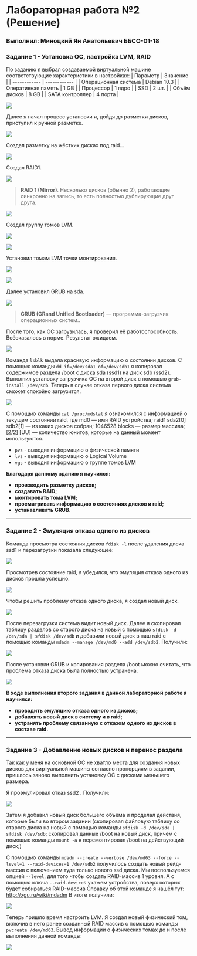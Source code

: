 # Лабораторная работа №2 (Решение)
###  Выполнил: Миноцкий Ян Анатольевич ББСО-01-18

### Задание 1 - Установка ОС, настройка LVM, RAID
По заданию я выбрал создаваемой виртуальной машине соответствующие характеристики в настройках:
| Параметр  | Значение  |
| ------------ | ------------ |
| Операционная система | Debian 10.3 |
|  Оперативная память | 1 GB  |
| Процессор  |  1 ядро |
| SSD  | 2 шт.  |
| Объём дисков  | 8 GB  |
| SATA контроллер  | 4 порта  |

![](https://github.com/Yan-Minotskiy/labOS/blob/master/screenshots/2.1.png)

Далее я начал процесс установки и, дойдя до разметки дисков, приступил к ручной разметке.

![](https://github.com/Yan-Minotskiy/labOS/blob/master/screenshots/2.2.png)

Создал разметку на жёстких дисках под raid...

![](https://github.com/Yan-Minotskiy/labOS/blob/master/screenshots/2.3.png)

Создал RAID1.

![](https://github.com/Yan-Minotskiy/labOS/blob/master/screenshots/2.4.png)

> **RAID 1 (Mirror)**. Несколько дисков (обычно 2), работающие синхронно на запись, то есть полностью дублирующие друг друга.

![](https://github.com/Yan-Minotskiy/labOS/blob/master/screenshots/RAID1.jpg)

Создал группу томов LVM.

![](https://github.com/Yan-Minotskiy/labOS/blob/master/screenshots/2.5.png)

![](https://github.com/Yan-Minotskiy/labOS/blob/master/screenshots/2.6.png)

Установил томам LVM точки монтирования.

![](https://github.com/Yan-Minotskiy/labOS/blob/master/screenshots/2.7.png)

![](https://github.com/Yan-Minotskiy/labOS/blob/master/screenshots/2.8.png)

Далее установил GRUB на sda.

![](https://github.com/Yan-Minotskiy/labOS/blob/master/screenshots/2.9.png)

> **GRUB (GRand Unified Bootloader)** — программа-загрузчик операционных систем..

После того, как ОС загрузилась, я проверил её работоспособность. Всёоказалось в норме. Результат ожидаем.

![](https://github.com/Yan-Minotskiy/labOS/blob/master/screenshots/2.10.png)

Команда `lsblk`  выдала красивую информацию о состоянии дисков. С помощью команды `dd if=/dev/sda1 of=/dev/sdb1` я копировал содержимое раздела /boot с диска sda (ssd1) на диск sdb (ssd2).  Выполнил установку загрузчика ОС на второй диск с помощью `grub-install /dev/sdb`. Теперь в случае отказа первого диска система сможет спокойно загрузится.

![](https://github.com/Yan-Minotskiy/labOS/blob/master/screenshots/2.11.png)

C помощью команды `cat /proc/mdstat` я ознакомился с информацией о текущем состоянии raid, где md0 — имя RAID устройства; raid1 sda2[0] sdb2[1] — из каких дисков собран; 1046528 blocks — размер массива; [2/2] [UU] — количество юнитов, которые на данный момент используются.
- `pvs` - выводит информацию о физической памяти
- `lvs` - выводит информацию о Logical Volume
- `vgs` - выводит информацию о группе томов LVM

**Благодаря данному зданию я научился:**
- **производить разметку дисков;**
- **создавать RAID;**
- **монтировать тома LVM;**
- **просматривать информацию о состояниях дисков и raid;**
- **устанавливать GRUB.**

------------

### Задание 2 - Эмуляция отказа одного из дисков

Команда просмотра состояния дисков `fdisk -l` после удаления диска ssd1 и перезагрузки  показала следующее:

![](https://github.com/Yan-Minotskiy/labOS/blob/master/screenshots/2.12.png)

Просмотрев состояние raid, я убедился, что эмуляция отказа одного из дисков прошла успешно. 

![](https://github.com/Yan-Minotskiy/labOS/blob/master/screenshots/2.13.png)

Чтобы решить проблему отказа одного диска, я создал новый диск.

![](https://github.com/Yan-Minotskiy/labOS/blob/master/screenshots/2.14.png)

После перезагрузки система видит новый диск. Далее я скопировал таблицу разделов со старого диска на новый с помощью `sfdisk -d /dev/sda | sfdisk /dev/sdb`
и добавили новый диск в наш raid c помощью команды `mdadm --manage /dev/md0 --add /dev/sdb2`. Получили:

![](https://github.com/Yan-Minotskiy/labOS/blob/master/screenshots/2.16.png)

После установки GRUB и копирования раздела /boot можно считать, что проблема отказа диска была полностью устранена.

![](https://github.com/Yan-Minotskiy/labOS/blob/master/screenshots/2.17.png)

**В ходе выполнения второго задания в данной лабораторной работе я научился:**
- **проводить эмуляцию отказа одного из дисков;**
- **добавлять новый диск в систему и в raid;**
- **устранять проблему связанную с отказом одного из дисков в составе raid.**

------------

### Задание 3 - Добавление новых дисков и перенос раздела

Так как у меня на основной ОС не хватло места для создания новых дисков для виртуальной машины согласно пропорциям в задании, пришлось заново выполнить установку ОС с дисками меньшего размера. 

Я проэмулировал отказ ssd2 . Получили:

![](https://github.com/Yan-Minotskiy/labOS/blob/master/screenshots/2.18.png)

Затем я добавил новый диск большего объёма и проделал действия, которые были во втором задании (скопировал файловую таблицу со старого диска на новый с помощью команды `sfdisk -d /dev/sda | sfdisk /dev/sdb`;  скопировал данные /boot на новый диск, причём с помощью команды `mount -a` я перемонтировал /boot на действующий диск;)

С помощью команды `mdadm --create --verbose /dev/md63 --force --level=1 --raid-devices=1 /dev/sdb2`  получилось создать новый рейд-массив с включением туда только нового ssd диска. Мы воспользуемся опцией `--level`, для того чтобы создать RAID-массив 1 уровня. А с помощью ключа `--raid-device`s укажем устройства, поверх которых будет собираться RAID-массив
Справку об этой команде я нашёл тут: http://xgu.ru/wiki/mdadm
В итоге получили:

![](https://github.com/Yan-Minotskiy/labOS/blob/master/screenshots/2.19.png)

Теперь пришло время настроить LVM. Я создал новый физический том, включив в него ранее созданный RAID массив с помощью команды `pvcreate /dev/md63`.
Вывод информации о физических томах до и после выполнения данной команды:

![](https://github.com/Yan-Minotskiy/labOS/blob/master/screenshots/2.20.png)

